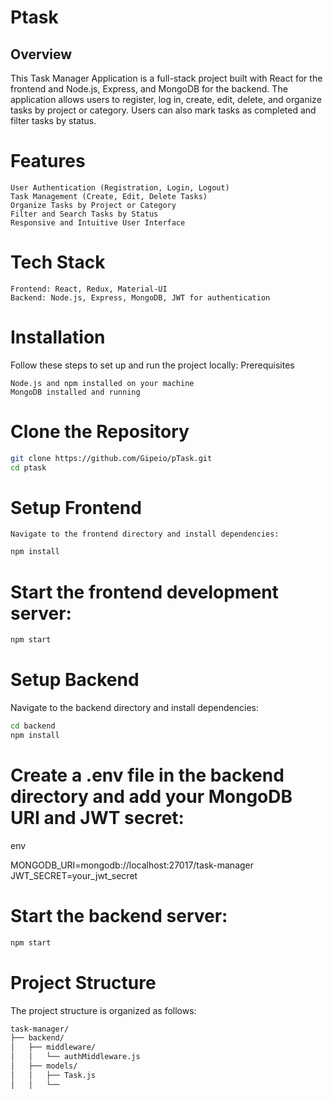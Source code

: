 # Ptask

## Overview

This Task Manager Application is a full-stack project built with React for the frontend and Node.js, Express, and MongoDB for the backend. The application allows users to register, log in, create, edit, delete, and organize tasks by project or category. Users can also mark tasks as completed and filter tasks by status.

# Features

    User Authentication (Registration, Login, Logout)
    Task Management (Create, Edit, Delete Tasks)
    Organize Tasks by Project or Category
    Filter and Search Tasks by Status
    Responsive and Intuitive User Interface

# Tech Stack

    Frontend: React, Redux, Material-UI
    Backend: Node.js, Express, MongoDB, JWT for authentication

# Installation

Follow these steps to set up and run the project locally:
Prerequisites

    Node.js and npm installed on your machine
    MongoDB installed and running

# Clone the Repository

```bash
git clone https://github.com/Gipeio/pTask.git
cd ptask
```

# Setup Frontend

    Navigate to the frontend directory and install dependencies:

```bash
npm install
```

# Start the frontend development server:

```bash
npm start
```

# Setup Backend

Navigate to the backend directory and install dependencies:

```bash
cd backend
npm install
```

# Create a .env file in the backend directory and add your MongoDB URI and JWT secret:

env

MONGODB_URI=mongodb://localhost:27017/task-manager
JWT_SECRET=your_jwt_secret

# Start the backend server:

```bash
npm start
```

# Project Structure

The project structure is organized as follows:

```bash
task-manager/
├── backend/
│   ├── middleware/
│   │   └── authMiddleware.js
│   ├── models/
│   │   ├── Task.js
│   │   └──
```